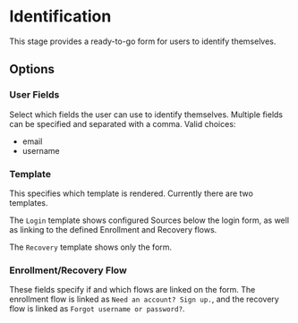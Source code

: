 # Identification

This stage provides a ready-to-go form for users to identify themselves.

## Options

### User Fields

Select which fields the user can use to identify themselves. Multiple fields can be specified and separated with a comma.
Valid choices:

- email
- username

### Template

This specifies which template is rendered. Currently there are two templates.

The `Login` template shows configured Sources below the login form, as well as linking to the defined Enrollment and Recovery flows.

The `Recovery` template shows only the form.

### Enrollment/Recovery Flow

These fields specify if and which flows are linked on the form. The enrollment flow is linked as `Need an account? Sign up.`, and the recovery flow is linked as `Forgot username or password?`.
